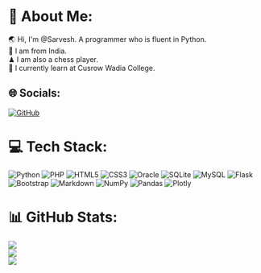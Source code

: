 
# 💫 About Me:
🌏 Hi, I'm @Sarvesh. A programmer who is fluent in Python.<br>🌵 I am from India.<br>♟ I am also a chess player.<br>🏫 I currently learn at Cusrow Wadia College.


## 🌐 Socials:
[![GitHub](https://img.shields.io/badge/GitHub-12100E.svg?logo=github&logoColor=white)](https://github.com/Sam-Tech-2543) 
<!-- [![Twitter](https://img.shields.io/badge/Twitter-%231DA1F2.svg?logo=Twitter&logoColor=white)](https://twitter.com/Sas8dp)-->

# 💻 Tech Stack:
![Python](https://img.shields.io/badge/python-3670A0?style=for-the-badge&logo=python&logoColor=ffdd54) 
![PHP](https://img.shields.io/badge/php-%23000?style=for-the-badge&logo=php&logoColor=787CB5) 
![HTML5](https://img.shields.io/badge/html5-%23E34F26.svg?style=for-the-badge&logo=html5&logoColor=white)
![CSS3](https://img.shields.io/badge/css3-%231572B6.svg?style=for-the-badge&logo=css3&logoColor=white) 
![Oracle](https://img.shields.io/badge/Oracle-f80000.svg?style=for-the-badge&logo=oracle&logoColor=white) 
![SQLite](https://img.shields.io/badge/SQLite-8A2BE2.svg?style=for-the-badge&logo=sqlite&logoColor=white) 
![MySQL](https://img.shields.io/badge/MySQL-%234ea94b.svg?style=for-the-badge&logo=mysql&logoColor=white) 
![Flask](https://img.shields.io/badge/flask-%23000.svg?style=for-the-badge&logo=flask&logoColor=white) 
![Bootstrap](https://img.shields.io/badge/bootstrap-%23563D7C.svg?style=for-the-badge&logo=bootstrap&logoColor=white) 
![Markdown](https://img.shields.io/badge/markdown-%23000000.svg?style=for-the-badge&logo=markdown&logoColor=white) 
![NumPy](https://img.shields.io/badge/numpy-%23013243.svg?style=for-the-badge&logo=numpy&logoColor=white) 
![Pandas](https://img.shields.io/badge/pandas-%23150458.svg?style=for-the-badge&logo=pandas&logoColor=white) 
![Plotly](https://img.shields.io/badge/Plotly-%233F4F75.svg?style=for-the-badge&logo=plotly&logoColor=white)
  
# 📊 GitHub Stats:
![](https://github-readme-stats.vercel.app/api?username=Sam-Tech-2543&theme=tokyonight&hide_border=false&include_all_commits=true&count_private=true)<br/>
![](https://github-readme-streak-stats.herokuapp.com/?user=Sam-Tech-2543&theme=tokyonight&hide_border=false)<br/>
![](https://github-readme-stats.vercel.app/api/top-langs/?username=Sam-Tech-2543&theme=tokyonight&hide_border=false&include_all_commits=true&count_private=true&layout=compact)

